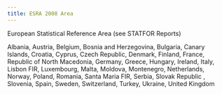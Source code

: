 ```yaml
---
title: ESRA 2008 Area
---
```


European Statistical Reference Area (see STATFOR Reports)

Albania, Austria, Belgium, Bosnia and Herzegovina, Bulgaria, Canary Islands, Croatia, Cyprus, Czech Republic, Denmark, Finland, France, Republic of North Macedonia, Germany, Greece, Hungary, Ireland, Italy, Lisbon FIR, Luxembourg, Malta, Moldova, Montenegro, Netherlands, Norway, Poland, Romania, Santa Maria FIR, Serbia, Slovak Republic , Slovenia, Spain, Sweden, Switzerland, Turkey, Ukraine, United Kingdom

